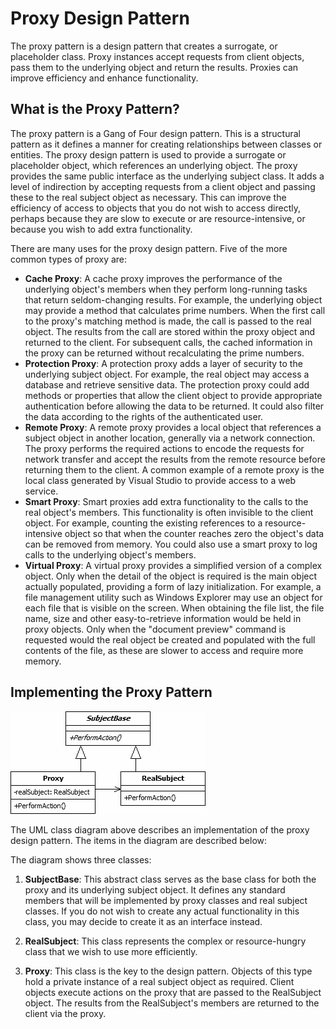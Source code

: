 # Proxy Design Pattern

The proxy pattern is a design pattern that creates a surrogate, or placeholder class. Proxy instances accept requests from client objects, pass them to the underlying object and return the results. Proxies can improve efficiency and enhance functionality.

## What is the Proxy Pattern?

The proxy pattern is a Gang of Four design pattern. This is a structural pattern as it defines a manner for creating relationships between classes or entities. The proxy design pattern is used to provide a surrogate or placeholder object, which references an underlying object. The proxy provides the same public interface as the underlying subject class. It adds a level of indirection by accepting requests from a client object and passing these to the real subject object as necessary. This can improve the efficiency of access to objects that you do not wish to access directly, perhaps because they are slow to execute or are resource-intensive, or because you wish to add extra functionality.

There are many uses for the proxy design pattern. Five of the more common types of proxy are:

- **Cache Proxy**: A cache proxy improves the performance of the underlying object's members when they perform long-running tasks that return seldom-changing results. For example, the underlying object may provide a method that calculates prime numbers. When the first call to the proxy's matching method is made, the call is passed to the real object. The results from the call are stored within the proxy object and returned to the client. For subsequent calls, the cached information in the proxy can be returned without recalculating the prime numbers.
- **Protection Proxy**: A protection proxy adds a layer of security to the underlying subject object. For example, the real object may access a database and retrieve sensitive data. The protection proxy could add methods or properties that allow the client object to provide appropriate authentication before allowing the data to be returned. It could also filter the data according to the rights of the authenticated user.
- **Remote Proxy**: A remote proxy provides a local object that references a subject object in another location, generally via a network connection. The proxy performs the required actions to encode the requests for network transfer and accept the results from the remote resource before returning them to the client. A common example of a remote proxy is the local class generated by Visual Studio to provide access to a web service.
- **Smart Proxy**: Smart proxies add extra functionality to the calls to the real object's members. This functionality is often invisible to the client object. For example, counting the existing references to a resource-intensive object so that when the counter reaches zero the object's data can be removed from memory. You could also use a smart proxy to log calls to the underlying object's members.
- **Virtual Proxy**: A virtual proxy provides a simplified version of a complex object. Only when the detail of the object is required is the main object actually populated, providing a form of lazy initialization. For example, a file management utility such as Windows Explorer may use an object for each file that is visible on the screen. When obtaining the file list, the file name, size and other easy-to-retrieve information would be held in proxy objects. Only when the "document preview" command is requested would the real object be created and populated with the full contents of the file, as these are slower to access and require more memory.


## Implementing the Proxy Pattern
![proxy uml](../../../images/proxy.png)

The UML class diagram above describes an implementation of the proxy design pattern. The items in the diagram are described below:

The diagram shows three classes:

1. **SubjectBase**: This abstract class serves as the base class for both the proxy and its underlying subject object. It defines any standard members that will be implemented by proxy classes and real subject classes. If you do not wish to create any actual functionality in this class, you may decide to create it as an interface instead.

2. **RealSubject**: This class represents the complex or resource-hungry class that we wish to use more efficiently.

3. **Proxy**: This class is the key to the design pattern. Objects of this type hold a private instance of a real subject object as required. Client objects execute actions on the proxy that are passed to the RealSubject object. The results from the RealSubject's members are returned to the client via the proxy.